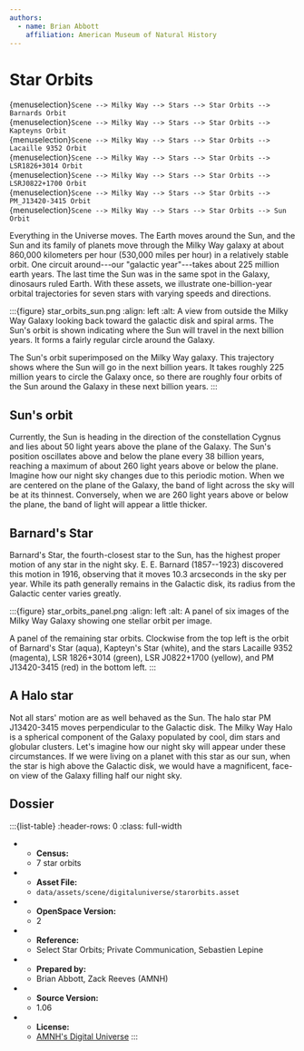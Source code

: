 ```yaml
---
authors:
  - name: Brian Abbott
    affiliation: American Museum of Natural History
---
```



# Star Orbits


{menuselection}`Scene --> Milky Way --> Stars --> Star Orbits --> Barnards Orbit` \
{menuselection}`Scene --> Milky Way --> Stars --> Star Orbits --> Kapteyns Orbit` \
{menuselection}`Scene --> Milky Way --> Stars --> Star Orbits --> Lacaille 9352 Orbit` \
{menuselection}`Scene --> Milky Way --> Stars --> Star Orbits --> LSR1826+3014 Orbit` \
{menuselection}`Scene --> Milky Way --> Stars --> Star Orbits --> LSRJ0822+1700 Orbit` \
{menuselection}`Scene --> Milky Way --> Stars --> Star Orbits --> PM_J13420-3415 Orbit` \
{menuselection}`Scene --> Milky Way --> Stars --> Star Orbits --> Sun Orbit`



Everything in the Universe moves. The Earth moves around the Sun, and the Sun and its family of planets move through the Milky Way galaxy at about 860,000 kilometers per hour (530,000 miles per hour) in a relatively stable orbit. One circuit around---our "galactic year"---takes about 225 million earth years. The last time the Sun was in the same spot in the Galaxy, dinosaurs ruled Earth. With these assets, we illustrate one-billion-year orbital trajectories for seven stars with varying speeds and directions.



:::{figure} star_orbits_sun.png
:align: left
:alt: A view from outside the Milky Way Galaxy looking back toward the galactic disk and spiral arms. The Sun's orbit is shown indicating where the Sun will travel in the next billion years. It forms a fairly regular circle around the Galaxy.

The Sun's orbit superimposed on the Milky Way galaxy. This trajectory shows where the Sun will go in the next billion years. It takes roughly 225 million years to circle the Galaxy once, so there are roughly four orbits of the Sun around the Galaxy in these next billion years.
:::



## Sun's orbit

Currently, the Sun is heading in the direction of the constellation Cygnus and lies about 50 light years above the plane of the Galaxy. The Sun's position oscillates above and below the plane every 38 billion years, reaching a maximum of about 260 light years above or below the plane. Imagine how our night sky changes due to this periodic motion. When we are centered on the plane of the Galaxy, the band of light across the sky will be at its thinnest. Conversely, when we are 260 light years above or below the plane, the band of light will appear a little thicker.



## Barnard's Star

Barnard's Star, the fourth-closest star to the Sun, has the highest proper motion of any star in the night sky. E. E. Barnard (1857--1923) discovered this motion in 1916, observing that it moves 10.3 arcseconds in the sky per year. While its path generally remains in the Galactic disk, its radius from the Galactic center varies greatly.




:::{figure} star_orbits_panel.png
:align: left
:alt: A panel of six images of the Milky Way Galaxy showing one stellar orbit per image.

A panel of the remaining star orbits. Clockwise from the top left is the orbit of Barnard's Star (aqua), Kapteyn's Star (white), and the stars Lacaille 9352 (magenta), LSR 1826+3014 (green), LSR J0822+1700 (yellow), and PM J13420-3415 (red) in the bottom left.
:::




## A Halo star

Not all stars' motion are as well behaved as the Sun. The halo star PM J13420-3415 moves perpendicular to the Galactic disk. The Milky Way Halo is a spherical component of the Galaxy populated by cool, dim stars and globular clusters. Let's imagine how our night sky will appear under these circumstances. If we were living on a planet with this star as our sun, when the star is high above the Galactic disk, we would have a magnificent, face-on view of the Galaxy filling half our night sky.




## Dossier
:::{list-table}
:header-rows: 0
:class: full-width

* - **Census:**
  - 7 star orbits
* - **Asset File:**
  - `data/assets/scene/digitaluniverse/starorbits.asset`
* - **OpenSpace Version:**
  - 2
* - **Reference:**
  - Select Star Orbits; Private Communication, Sebastien Lepine
* - **Prepared by:**
  - Brian Abbott, Zack Reeves (AMNH)
* - **Source Version:**
  - 1.06
* - **License:**
  - [AMNH's Digital Universe](https://www.amnh.org/research/hayden-planetarium/digital-universe/download/digital-universe-license)
:::
